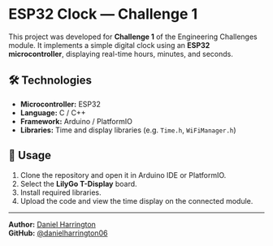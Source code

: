 # ESP32 Clock — Challenge 1

This project was developed for **Challenge 1** of the Engineering Challenges module. It implements a simple digital clock using an **ESP32 microcontroller**, displaying real-time hours, minutes, and seconds.

## 🛠️ Technologies

- **Microcontroller:** ESP32  
- **Language:** C / C++  
- **Framework:** Arduino / PlatformIO  
- **Libraries:** Time and display libraries (e.g. `Time.h`, `WiFiManager.h`)

## 🚀 Usage

1. Clone the repository and open it in Arduino IDE or PlatformIO.  
2. Select the **LilyGo T-Display** board.  
3. Install required libraries.  
4. Upload the code and view the time display on the connected module.

---

**Author:** [Daniel Harrington](https://www.linkedin.com/in/daniel-harrington-9834b4301)  
**GitHub:** [@danielharrington06](https://github.com/danielharrington06)
